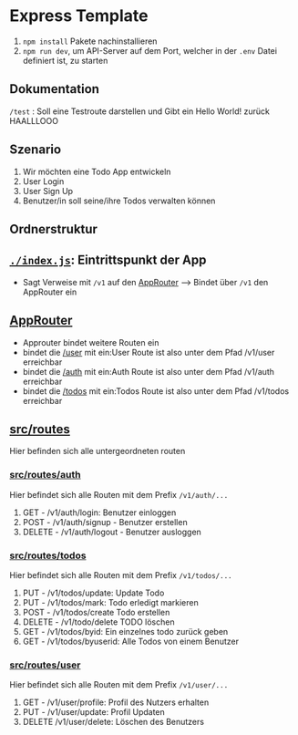 # Express Template

1. `npm install` Pakete nachinstallieren
2. `npm run dev`, um API-Server auf dem Port, welcher in der `.env` Datei definiert ist, zu starten

## Dokumentation

`/test` : Soll eine Testroute darstellen und Gibt ein Hello World! zurück
HAALLLOOO
## Szenario

1. Wir möchten eine Todo App entwickeln
2. User Login
3. User Sign Up
4. Benutzer/in soll seine/ihre Todos verwalten können

## Ordnerstruktur

## [`./index.js`](./index.js): Eintrittspunkt der App

- Sagt Verweise mit `/v1` auf den [AppRouter](./src/routes/index.js)
  --> Bindet über `/v1` den AppRouter ein

## [AppRouter](./src/routes/index.js)

- Approuter bindet weitere Routen ein
- bindet die [/user](./src/routes/user/index.js) mit ein:User Route ist also unter dem Pfad /v1/user erreichbar
- bindet die [/auth](./src/routes/auth/index.js) mit ein:Auth Route ist also unter dem Pfad /v1/auth erreichbar
- bindet die [/todos](./src/routes/todos/index.js) mit ein:Todos Route ist also unter dem Pfad /v1/todos erreichbar

## [src/routes](./src/routes)

Hier befinden sich alle untergeordneten routen

### [src/routes/auth](./src/routes/auth/index.js)

Hier befindet sich alle Routen mit dem Prefix `/v1/auth/...`

1. GET - /v1/auth/login: Benutzer einloggen
2. POST - /v1/auth/signup - Benutzer erstellen
3. DELETE - /v1/auth/logout - Benutzer ausloggen

### [src/routes/todos](./src/routes/todos/index.js)

Hier befindet sich alle Routen mit dem Prefix `/v1/todos/...`

1. PUT - /v1/todos/update: Update Todo
2. PUT - /v1/todos/mark: Todo erledigt markieren
3. POST - /v1/todos/create Todo erstellen
4. DELETE - /v1/todo/delete TODO löschen
5. GET - /v1/todos/byid: Ein einzelnes todo zurück geben
6. GET - /v1/todos/byuserid: Alle Todos von einem Benutzer

### [src/routes/user](./src/routes/user/index.js)

Hier befindet sich alle Routen mit dem Prefix `/v1/user/...`

1. GET - /v1/user/profile: Profil des Nutzers erhalten
2. PUT - /v1/user/update: Profil Updaten
3. DELETE /v1/user/delete: Löschen des Benutzers
